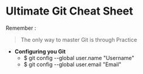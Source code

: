 # Ultimate Git Cheat Sheet

Remember :
> The only way to master Git is through Practice   

* **Configuring you Git**
	* $ git config --global user.name "Username"
	* $ git config --global user.email "Email"
